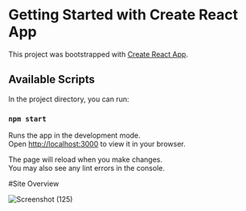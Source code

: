 # Getting Started with Create React App

This project was bootstrapped with [Create React App](https://github.com/facebook/create-react-app).

## Available Scripts

In the project directory, you can run:

### `npm start`

Runs the app in the development mode.\
Open [http://localhost:3000](http://localhost:3000) to view it in your browser.

The page will reload when you make changes.\
You may also see any lint errors in the console.

#Site Overview

![Screenshot (125)](https://github.com/Veda19g/AirBNB-clone-using-React/assets/127167049/a67c6e62-a2c6-4007-9ac3-e3d01a3fc2f6)

